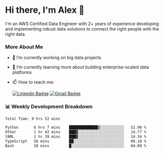 # Hi there, I'm Alex  👋

I'm an AWS Certified Data Engineer with 2+ years of experience developing and implementing robust data solutions to connect the right people with the right data. 

### More About Me

- 🔭 I’m currently working on big data projects
- 🌱 I’m currently learning more about building enterprise-scaled data platforms
- 📫 How to reach me:

  [![Linkedin Badge](https://img.shields.io/badge/LinkedIn-0077B5?style=for-the-badge&logo=linkedin&logoColor=white)](https://www.linkedin.com/in/itsalexchen) [![Gmail Badge](https://img.shields.io/badge/Gmail-D14836?style=for-the-badge&logo=gmail&logoColor=white)](mailto:itsalexchen@gmail.com)




### 📊 Weekly Development Breakdown
<!--START_SECTION:waka-->

```txt
Total Time: 9 hrs 52 mins

Python       6 hrs 7 mins    █████████████▒░░░░░░░░░░░   52.90 %
Other        1 hr 42 mins    ███▓░░░░░░░░░░░░░░░░░░░░░   14.77 %
YAML         1 hr 39 mins    ███▓░░░░░░░░░░░░░░░░░░░░░   14.34 %
TypeScript   56 mins         ██░░░░░░░░░░░░░░░░░░░░░░░   08.10 %
Bash         28 mins         █░░░░░░░░░░░░░░░░░░░░░░░░   04.09 %
```

<!--END_SECTION:waka-->
